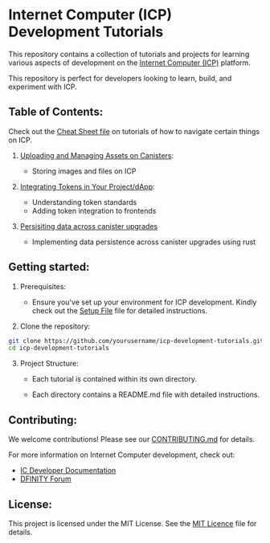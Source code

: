 # Internet Computer (ICP) Development Tutorials 

This repository contains a collection of tutorials and projects for learning various aspects of development on the [Internet Computer (ICP)](https://internetcomputer.org/) platform. 

This repository is perfect for developers looking to learn, build, and experiment with ICP.

## Table of Contents: 

Check out the [Cheat Sheet file](CHEATSHEAT.md) on tutorials of how to navigate certain things on ICP.

1. [Uploading and Managing Assets on Canisters](https://github.com/Stephen-Kimoi/ICP-to-do-examples/tree/main/examples/asset-storage): 
    - Storing images and files on ICP

2. [Integrating Tokens in Your Project/dApp](https://github.com/Stephen-Kimoi/ICP-to-do-examples/tree/main/examples/in_app_wallet):
    - Understanding token standards
    - Adding token integration to frontends

3. [Persisiting data across canister upgrades](https://github.com/Stephen-Kimoi/ICP-to-do-examples/tree/main/examples/data_persistence)
    - Implementing data persistence across canister upgrades using rust

<!-- 3. Linking Tokens with a Backend Canister
    - Integrating tokens with backend logic
    - Secure and efficient token management

4. Linking Your Site to a Domain
    - Key considerations for domain setup
    - Linking domains to canister-based websites

5. Persisiting data across canister upgrades
    - Ensuring data persistence during upgrades -->

## Getting started: 

1. Prerequisites:
   - Ensure you've set up your environment for ICP development. Kindly check out the [Setup File](https://github.com/Stephen-Kimoi/ICP-to-do-examples/blob/main/SETUP.md) file for detailed instructions.

2. Clone the repository:
```bash
git clone https://github.com/yourusername/icp-development-tutorials.git
cd icp-development-tutorials
``` 

3. Project Structure:
    - Each tutorial is contained within its own directory.

    - Each directory contains a README.md file with detailed instructions.

## Contributing:
We welcome contributions! Please see our [CONTRIBUTING.md](CONTRIBUTING.md) for details.

For more information on Internet Computer development, check out:
- [IC Developer Documentation](https://internetcomputer.org/docs/current/developer-docs/)
- [DFINITY Forum](https://forum.dfinity.org/)

## License:
This project is licensed under the MIT License. See the [MIT Licence](LICENSE) file for details.






